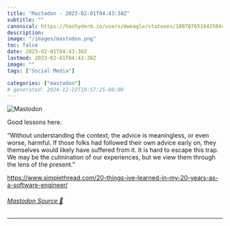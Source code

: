 ```yaml
---
title: "Mastodon - 2023-02-01T04:43:38Z"
subtitle: ""
canonical: https://hachyderm.io/users/mweagle/statuses/109787651642504467
description:
image: "/images/mastodon.png"
toc: false
date: 2023-02-01T04:43:38Z
lastmod: 2023-02-01T04:43:38Z
image: ""
tags: ["Social Media"]

categories: ["mastodon"]
# generated: 2024-12-22T19:57:25-08:00
---
```

![Mastodon](/images/mastodon.png)

<p>Good lessons here. </p><p>“Without understanding the context, the advice is meaningless, or even worse, harmful. If those folks had followed their own advice early on, they themselves would likely have suffered from it. It is hard to escape this trap. We may be the culmination of our experiences, but we view them through the lens of the present.”</p><p><a href="https://www.simplethread.com/20-things-ive-learned-in-my-20-years-as-a-software-engineer/" target="_blank" rel="nofollow noopener noreferrer" translate="no"><span class="invisible">https://www.</span><span class="ellipsis">simplethread.com/20-things-ive</span><span class="invisible">-learned-in-my-20-years-as-a-software-engineer/</span></a></p>


###### [Mastodon Source 🐘](https://hachyderm.io/@mweagle/109787651642504467)

___
